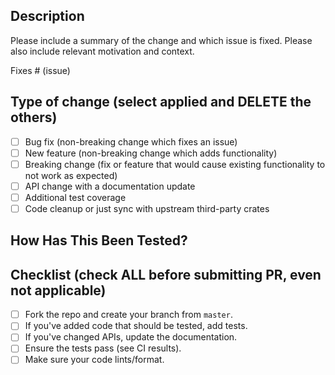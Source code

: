 ## Description

Please include a summary of the change and which issue is fixed. Please also include relevant motivation and context.

Fixes # (issue)

## Type of change (select applied and DELETE the others)

- [ ] Bug fix (non-breaking change which fixes an issue)
- [ ] New feature (non-breaking change which adds functionality)
- [ ] Breaking change (fix or feature that would cause existing functionality to not work as expected)
- [ ] API change with a documentation update
- [ ] Additional test coverage
- [ ] Code cleanup or just sync with upstream third-party crates

## How Has This Been Tested?

## Checklist (check ALL before submitting PR, even not applicable)

- [ ] Fork the repo and create your branch from `master`.
- [ ] If you've added code that should be tested, add tests.
- [ ] If you've changed APIs, update the documentation.
- [ ] Ensure the tests pass (see CI results).
- [ ] Make sure your code lints/format.
